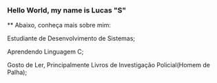 ### Hello World, my name is Lucas "S"


** Abaixo, conheça mais sobre mim:

Estudiante de Desenvolvimento de Sistemas;

Aprendendo Linguagem C;

Gosto de Ler, Principalmente Livros de Investigação Policial(Homem de Palha);
